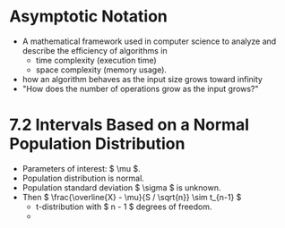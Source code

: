 # Asymptotic Notation
- A mathematical framework used in computer science to analyze and describe the efficiency of algorithms in
    - time complexity (execution time) 
    - space complexity (memory usage).
- how an algorithm behaves as the input size grows toward infinity
- "How does the number of operations grow as the input grows?"


# 7.2 Intervals Based on a Normal Population Distribution
- Parameters of interest: $ \mu $. 
- Population distribution is normal. 
- Population standard deviation $ \sigma $ is unknown.
- Then $ \frac{\overline{X} - \mu}{S / \sqrt{n}} \sim t_{n-1} $
    - t-distribution with $ n - 1 $ degrees of freedom.
    - 
